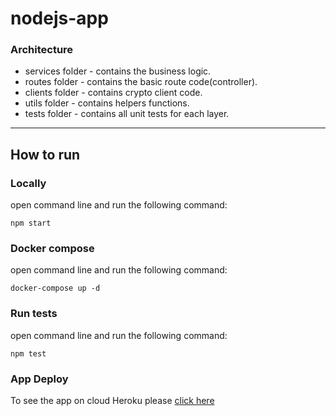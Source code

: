 # nodejs-app

### Architecture

* services folder - contains the business logic.
* routes folder - contains the basic route code(controller).
* clients folder - contains crypto client code.
* utils folder - contains helpers functions.
* tests folder - contains all unit tests for each layer.
----------------------------------------------------------
## How to run

### Locally

open command line and run the following command:

	npm start

### Docker compose

open command line and run the following command:

	docker-compose up -d


### Run tests

open command line and run the following command:

	npm test


### App Deploy
To see the app on cloud Heroku please [click here](https://morning-brook-88676.herokuapp.com/)
